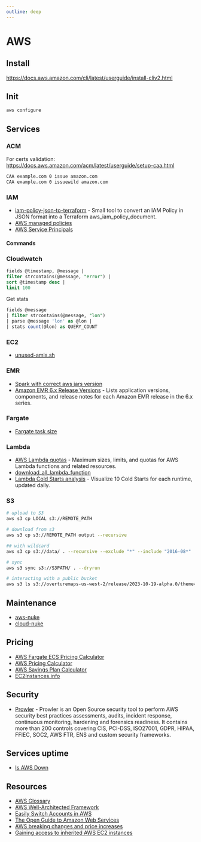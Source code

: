 ```yaml
---
outline: deep
---
```


# AWS

## Install

<https://docs.aws.amazon.com/cli/latest/userguide/install-cliv2.html>

## Init

```bash
aws configure
```

## Services

### ACM

For certs validation: <https://docs.aws.amazon.com/acm/latest/userguide/setup-caa.html>

```bash
CAA example.com 0 issue amazon.com
CAA example.com 0 issuewild amazon.com
```

### IAM

- [iam-policy-json-to-terraform](https://github.com/flosell/iam-policy-json-to-terraform) - Small tool to convert an IAM Policy in JSON format into a Terraform aws_iam_policy_document.
- [AWS managed policies](https://gist.github.com/gene1wood/55b358748be3c314f956)
- [AWS Service Principals](https://gist.github.com/shortjared/4c1e3fe52bdfa47522cfe5b41e5d6f22)

#### Commands

### Cloudwatch

```sql
fields @timestamp, @message |
filter strcontains(@message, "error") |
sort @timestamp desc |
limit 100
```

Get stats

```sql
fields @message
| filter strcontains(@message, "lon")
| parse @message 'lon' as @lon |
| stats count(@lon) as QUERY_COUNT
```

### EC2

- [unused-amis.sh](https://gist.github.com/ilpianista/a8dfe8f7042d61abb8524571be910403)

### EMR

- [Spark with correct aws jars version](https://github.com/YotpoLtd/metorikku/blob/master/docker/spark/k8s/Dockerfile)
- [Amazon EMR 6.x Release Versions](https://docs.aws.amazon.com/emr/latest/ReleaseGuide/emr-release-6x.html) - Lists application versions, components, and release notes for each Amazon EMR release in the 6.x series.

### Fargate

- [Fargate task size](https://docs.aws.amazon.com/AmazonECS/latest/developerguide/AWS_Fargate.html#fargate-tasks-size)

### Lambda

- [AWS Lambda quotas](https://docs.aws.amazon.com/lambda/latest/dg/gettingstarted-limits.html) - Maximum sizes, limits, and quotas for AWS Lambda functions and related resources.
- [download_all_lambda_function](https://github.com/sambhajis-gdb/download_all_lambda_function/blob/master/get_all_lambda-functions.sh)
- [Lambda Cold Starts analysis](https://maxday.github.io/lambda-perf/) - Visualize 10 Cold Starts for each runtime, updated daily.

### S3

```bash
# upload to S3
aws s3 cp LOCAL s3://REMOTE_PATH

# download from s3
aws s3 cp s3://REMOTE_PATH output --recursive

## with wildcard
aws s3 cp s3://data/ . --recursive --exclude "*" --include "2016-08*"

# sync
aws s3 sync s3://S3PATH/ . --dryrun

# interacting with a public bucket
aws s3 ls s3://overturemaps-us-west-2/release/2023-10-19-alpha.0/theme=places/type=place/ --no-sign-request
```

## Maintenance

- [aws-nuke](https://github.com/rebuy-de/aws-nuke)
- [cloud-nuke](https://github.com/gruntwork-io/cloud-nuke)

## Pricing

- [AWS Fargate ECS Pricing Calculator](http://fargate-pricing-calculator.site.s3-website-us-east-1.amazonaws.com/)
- [AWS Pricing Calculator](https://calculator.aws/)
- [AWS Savings Plan Calculator](https://cloudshim.com/calculator)
- [EC2Instances.info](https://instances.vantage.sh/)

## Security

- [Prowler](https://github.com/prowler-cloud/prowler) - Prowler is an Open Source security tool to perform AWS security best practices assessments, audits, incident response, continuous monitoring, hardening and forensics readiness. It contains more than 200 controls covering CIS, PCI-DSS, ISO27001, GDPR, HIPAA, FFIEC, SOC2, AWS FTR, ENS and custom security frameworks.

## Services uptime

- [Is AWS Down](https://www.taloflow.ai/is-aws-down)

## Resources

- [AWS Glossary](https://docs.aws.amazon.com/general/latest/gr/glos-chap.html)
- [AWS Well-Architected Framework](https://wa.aws.amazon.com/wat.map.en.html)
- [Easily Switch Accounts in AWS](https://gist.github.com/noahcoad/370f004d3be248778dca41a1abc53543)
- [The Open Guide to Amazon Web Services](https://github.com/open-guides/og-aws)
- [AWS breaking changes and price increases](https://github.com/SummitRoute/aws_breaking_changes)
- [Gaining access to inherited AWS EC2 instances](https://wiringbits.net/aws/2022/09/01/gaining-access-to-inherited-aws-ec2-instances.html)
